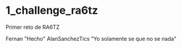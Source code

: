 # 1_challenge_ra6tz
Primer reto de RA6TZ

Fernan "Hecho"
AlanSanchezTics "Yo solamente se que no se nada"